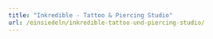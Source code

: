 ```yaml
---
title: "Inkredible - Tattoo & Piercing Studio"
url: /einsiedeln/inkredible-tattoo-und-piercing-studio/
---
```


